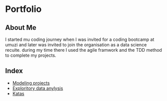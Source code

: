 # Portfolio
## About Me 

I started mu coding journey when I was invited for a coding  bootcamp  at umuzi and later was invited to join the organisation as a data science recuite.
during my time there I used the agile framwork and the TDD method to complete my projects.

## Index
* [Modeling projects](/Modeling_projects)<br>
* [Exploritory data anylysis](/Exploritory_analysis_projects)<br>
* [Katas](/Programing_katas)
